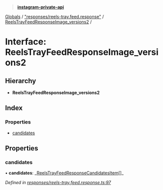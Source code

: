 > **[instagram-private-api](../README.md)**

[Globals](../README.md) / ["responses/reels-tray.feed.response"](../modules/_responses_reels_tray_feed_response_.md) / [ReelsTrayFeedResponseImage_versions2](_responses_reels_tray_feed_response_.reelstrayfeedresponseimage_versions2.md) /

# Interface: ReelsTrayFeedResponseImage_versions2

## Hierarchy

- **ReelsTrayFeedResponseImage_versions2**

## Index

### Properties

- [candidates](_responses_reels_tray_feed_response_.reelstrayfeedresponseimage_versions2.md#candidates)

## Properties

### candidates

• **candidates**: _[ReelsTrayFeedResponseCandidatesItem](\_responses_reels_tray_feed_response_.reelstrayfeedresponsecandidatesitem.md)[]\_

_Defined in [responses/reels-tray.feed.response.ts:97](https://github.com/realinstadude/instagram-private-api/blob/4ae8fec/src/responses/reels-tray.feed.response.ts#L97)_
